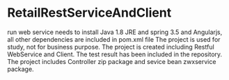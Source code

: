# RetailRestServiceAndClient
run web service needs to install Java 1.8 JRE and spring 3.5 and Angularjs, all other dependencies are included in pom.xml file
The project is used for study, not for business purpose.
The project is created including Restful WebService and Client.
The test result has been included in the repository.
The project includes Controller zip package and sevice bean zwxservice package.
